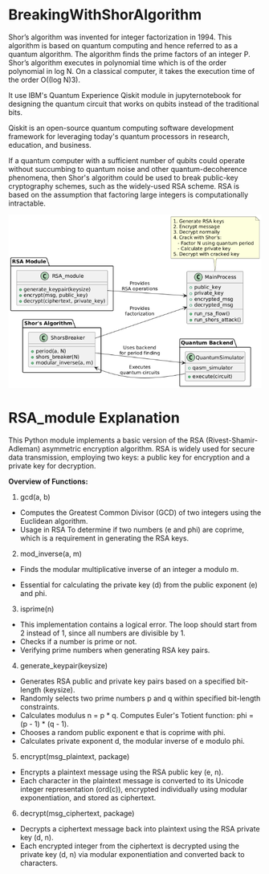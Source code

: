 # BreakingWithShorAlgorithm
Shor’s algorithm was invented for integer factorization in 1994.  This algorithm is based on quantum computing and hence referred to as a quantum algorithm. The algorithm finds the prime factors of an integer P. Shor’s algorithm executes in polynomial time which is of the order polynomial in log N. On a classical computer,  it takes the execution time of the order O((log N)3).

It use IBM's Quantum Experience Qiskit module in jupyternotebook for designing the quantum circuit that works on qubits instead of the traditional bits.

Qiskit is an open-source quantum computing software development framework for leveraging today's quantum processors in research, education, and business.

If a quantum computer with a sufficient number of qubits could operate without succumbing to quantum noise and other quantum-decoherence phenomena, then Shor's algorithm could be used to break public-key cryptography schemes, such as the widely-used RSA scheme. RSA is based on the assumption that factoring large integers is computationally intractable.

![alt text](FactorizerQuantumSimulatorFlow.png "FactorizerQuantumSimulatorFlow")

# RSA_module Explanation
This Python module implements a basic version of the RSA (Rivest-Shamir-Adleman) asymmetric encryption algorithm. RSA is widely used for secure data transmission, employing two keys: a public key for encryption and a private key for decryption.

**Overview of Functions:**

1. gcd(a, b)
   
* Computes the Greatest Common Divisor (GCD) of two integers using the Euclidean algorithm.
* Usage in RSA To determine if two numbers (e and phi) are coprime, which is a requirement in generating the RSA keys.

2. mod_inverse(a, m)

* Finds the modular multiplicative inverse of an integer a modulo m.

* Essential for calculating the private key (d) from the public exponent (e) and phi.

3. isprime(n)

* This implementation contains a logical error. The loop should start from 2 instead of 1, since all numbers are divisible by 1.
* Checks if a number is prime or not.
* Verifying prime numbers when generating RSA key pairs.

4. generate_keypair(keysize)

* Generates RSA public and private key pairs based on a specified bit-length (keysize).
* Randomly selects two prime numbers p and q within specified bit-length constraints.
* Calculates modulus n = p * q. Computes Euler's Totient function: phi = (p - 1) * (q - 1).
* Chooses a random public exponent e that is coprime with phi.
* Calculates private exponent d, the modular inverse of e modulo phi.

5. encrypt(msg_plaintext, package)
* Encrypts a plaintext message using the RSA public key (e, n).
* Each character in the plaintext message is converted to its Unicode integer representation (ord(c)), encrypted individually using modular exponentiation, and stored as ciphertext.

6. decrypt(msg_ciphertext, package)
* Decrypts a ciphertext message back into plaintext using the RSA private key (d, n).
* Each encrypted integer from the ciphertext is decrypted using the private key (d, n) via modular exponentiation and converted back to characters.
